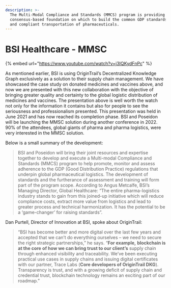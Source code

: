 ```yaml
---
description: >-
  The Multi-Modal Compliance and Standards (MMCS) program is providing a
  consensus-based foundation on which to build the common GDP standards for safe
  and compliant transportation of pharmaceuticals.
---
```


# BSI Healthcare - MMSC

{% embed url="https://www.youtube.com/watch?v=j3IQKydFnPc" %}

As mentioned earlier, BSI is using OriginTrail’s Decentralized Knowledge Graph exclusively as a solution to their supply chain management. We have showcased the case study on donated medicines and vaccines above, and now we are presented with this new collaboration with the objective of bringing greater quality and certainty to the global logistic distribution of medicines and vaccines. The presentation above is well worth the watch not only for the information it contains but also for people to see the seriousness and professionalism presented. This presentation was held in June 2021 and has now reached its completion phase. BSI and Poseidon will be launching the MMSC solution during another conference in 2022. 90% of the attendees, global giants of pharma and pharma logistics, were very interested in the MMSC solution.

Below is a small summary of the development:

> BSI and Poseidon will bring their joint resources and expertise together to develop and execute a Multi-modal Compliance and Standards (MMCS) program to help promote, monitor and assess adherence to the GDP (Good Distribution Practice) regulations that underpin global pharmaceutical logistics. The development of standards and the furtherance of assessment and training will form part of the program scope. According to Angus Metcalfe, BSI’s Managing Director, Global Healthcare: “The entire pharma-logistics industry stands to gain from this joined-up initiative which will reduce compliance costs, extract more value from logistics and lead to greater process and technical harmonization. It has the potential to be a ‘game-changer’ for raising standards”.

Dan Purtell, Director of Innovation at BSI, spoke about OriginTrail:

> “BSI has become better and more digital over the last few years and accepted that we can’t do everything ourselves – we need to secure the right strategic partnerships,” he says. “**For example,** **blockchain is at the core** **of how we can bring trust to our client’s** supply chain through enhanced visibility and traceability. We’ve been executing practical use cases in supply chains and issuing digital certificates with our partner, Trace Labs (**Core developers of OriginTrail DKG**). Transparency is trust, and with a growing deficit of supply chain and credential trust, blockchain technology remains an exciting part of our roadmap.”
